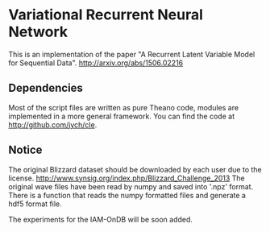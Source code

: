 # Variational Recurrent Neural Network
This is an implementation of the paper "A Recurrent Latent Variable Model for Sequential Data".
http://arxiv.org/abs/1506.02216

Dependencies
------------
Most of the script files are written as pure Theano code, modules are implemented in a more general framework.
You can find the code at http://github.com/jych/cle.

Notice
------
The original Blizzard dataset should be downloaded by each user due to the license.
http://www.synsig.org/index.php/Blizzard_Challenge_2013
The original wave files have been read by numpy and saved into '.npz' format.
There is a function that reads the numpy formatted files and generate a hdf5 format file.

The experiments for the IAM-OnDB will be soon added.
